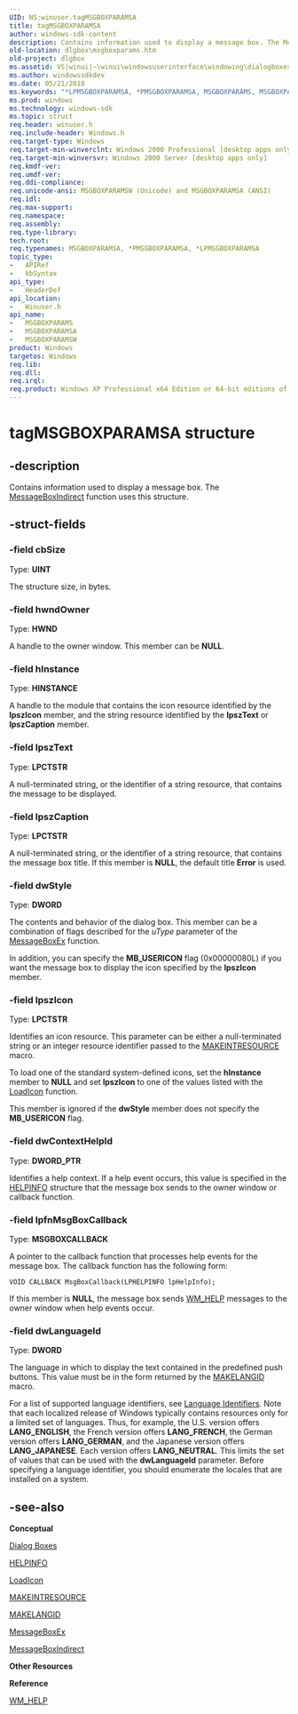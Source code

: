 ```yaml
---
UID: NS:winuser.tagMSGBOXPARAMSA
title: tagMSGBOXPARAMSA
author: windows-sdk-content
description: Contains information used to display a message box. The MessageBoxIndirect function uses this structure.
old-location: dlgbox\msgboxparams.htm
old-project: dlgbox
ms.assetid: VS|winui|~\winui\windowsuserinterface\windowing\dialogboxes\dialogboxreference\dialogboxstructures\msgboxparams.htm
ms.author: windowssdkdev
ms.date: 05/21/2018
ms.keywords: "*LPMSGBOXPARAMSA, *PMSGBOXPARAMSA, MSGBOXPARAMS, MSGBOXPARAMS structure [Dialog Boxes], MSGBOXPARAMSA, MSGBOXPARAMSW, PMSGBOXPARAMS, PMSGBOXPARAMS structure pointer [Dialog Boxes], _win32_MSGBOXPARAMS_str, _win32_msgboxparams_str_cpp, dlgbox.msgboxparams, tagMSGBOXPARAMSA, winui._win32_msgboxparams_str, winuser/MSGBOXPARAMS, winuser/MSGBOXPARAMSA, winuser/MSGBOXPARAMSW, winuser/PMSGBOXPARAMS"
ms.prod: windows
ms.technology: windows-sdk
ms.topic: struct
req.header: winuser.h
req.include-header: Windows.h
req.target-type: Windows
req.target-min-winverclnt: Windows 2000 Professional [desktop apps only]
req.target-min-winversvr: Windows 2000 Server [desktop apps only]
req.kmdf-ver: 
req.umdf-ver: 
req.ddi-compliance: 
req.unicode-ansi: MSGBOXPARAMSW (Unicode) and MSGBOXPARAMSA (ANSI)
req.idl: 
req.max-support: 
req.namespace: 
req.assembly: 
req.type-library: 
tech.root: 
req.typenames: MSGBOXPARAMSA, *PMSGBOXPARAMSA, *LPMSGBOXPARAMSA
topic_type:
-	APIRef
-	kbSyntax
api_type:
-	HeaderDef
api_location:
-	Winuser.h
api_name:
-	MSGBOXPARAMS
-	MSGBOXPARAMSA
-	MSGBOXPARAMSW
product: Windows
targetos: Windows
req.lib: 
req.dll: 
req.irql: 
req.product: Windows XP Professional x64 Edition or 64-bit editions of     Windows Server 2003
---
```


# tagMSGBOXPARAMSA structure


## -description


Contains information used to display a message box. The <a href="https://msdn.microsoft.com/3834bf46-0952-4e5c-bda4-6997576192d9">MessageBoxIndirect</a> function uses this structure.


## -struct-fields




### -field cbSize

Type: <b>UINT</b>

The structure size, in bytes. 


### -field hwndOwner

Type: <b>HWND</b>

A handle to the owner window. This member can be <b>NULL</b>. 


### -field hInstance

Type: <b>HINSTANCE</b>

A handle to the module that contains the icon resource identified by the 
					<b>lpszIcon</b> member, and the string resource identified by the 
					<b>lpszText</b> or 
					<b>lpszCaption</b> member. 


### -field lpszText

Type: <b>LPCTSTR</b>

A null-terminated string, or the identifier of a string resource, that contains the message to be displayed. 


### -field lpszCaption

Type: <b>LPCTSTR</b>

A null-terminated string, or the identifier of a string resource, that contains the message box title. If this member is <b>NULL</b>, the default title 
					<b>Error</b> is used. 


### -field dwStyle

Type: <b>DWORD</b>

The contents and behavior of the dialog box. This member can be a combination of flags described for the 
					<i>uType</i> parameter of the <a href="https://msdn.microsoft.com/aca871a0-4767-4a7d-ab12-6eb7d03577ef">MessageBoxEx</a> function. 

In addition, you can specify the <b>MB_USERICON</b> flag (0x00000080L) if you want the message box to display the icon specified by the 
					<b>lpszIcon</b> member. 


### -field lpszIcon

Type: <b>LPCTSTR</b>

Identifies an icon resource. This parameter can be either a null-terminated string or an integer resource identifier passed to the <a href="https://msdn.microsoft.com/761df981-776f-43ca-9cc9-bb82a49f66e6">MAKEINTRESOURCE</a> macro. 

To load one of the standard system-defined icons, set the 
						<b>hInstance</b> member to <b>NULL</b> and set 
						<b>lpszIcon</b> to one of the values listed with the <a href="https://msdn.microsoft.com/3a8099f8-9db7-4ef8-838f-ca8f272df531">LoadIcon</a> function. 

This member is ignored if the 
						<b>dwStyle</b> member does not specify the <b>MB_USERICON</b> flag. 


### -field dwContextHelpId

Type: <b>DWORD_PTR</b>

Identifies a help context. If a help event occurs, this value is specified in the <a href="https://msdn.microsoft.com/8320fb68-294b-487b-ab5a-6611bb57cff0">HELPINFO</a> structure that the message box sends to the owner window or callback function. 


### -field lpfnMsgBoxCallback

Type: <b>MSGBOXCALLBACK</b>

A pointer to the callback function that processes help events for the message box. The callback function has the following form:
		

<code>VOID CALLBACK MsgBoxCallback(LPHELPINFO lpHelpInfo);</code>

If this member is <b>NULL</b>, the message box sends 
					<a href="https://msdn.microsoft.com/6a090125-67dd-4267-9973-10e32c6e4f1f">WM_HELP</a> messages to the owner window when help events occur. 


### -field dwLanguageId

Type: <b>DWORD</b>

The language in which to display the text contained in the predefined push buttons. This value must be in the form returned by the 
					<a href="https://msdn.microsoft.com/cdf6424a-bf2b-4c14-8bc7-8b5f04c29ed3">MAKELANGID</a> macro. 

For a list of supported language identifiers, see <a href="https://msdn.microsoft.com/076e2a43-256a-4646-a5c8-1d48ab08ce1a">Language Identifiers</a>. Note that each localized release of Windows typically contains resources only for a limited set of languages. Thus, for example, the U.S. version offers <b>LANG_ENGLISH</b>, the French version offers <b>LANG_FRENCH</b>, the German version offers <b>LANG_GERMAN</b>, and the Japanese version offers <b>LANG_JAPANESE</b>. Each version offers <b>LANG_NEUTRAL</b>. This limits the set of values that can be used with the 
					<b>dwLanguageId</b> parameter. Before specifying a language identifier, you should enumerate the locales that are installed on a system. 


## -see-also




<b>Conceptual</b>



<a href="https://msdn.microsoft.com/07ebee3c-5aa7-4b0d-b6cb-e642e01e1a88">Dialog Boxes</a>



<a href="https://msdn.microsoft.com/8320fb68-294b-487b-ab5a-6611bb57cff0">HELPINFO</a>



<a href="https://msdn.microsoft.com/3a8099f8-9db7-4ef8-838f-ca8f272df531">LoadIcon</a>



<a href="https://msdn.microsoft.com/761df981-776f-43ca-9cc9-bb82a49f66e6">MAKEINTRESOURCE</a>



<a href="https://msdn.microsoft.com/cdf6424a-bf2b-4c14-8bc7-8b5f04c29ed3">MAKELANGID</a>



<a href="https://msdn.microsoft.com/aca871a0-4767-4a7d-ab12-6eb7d03577ef">MessageBoxEx</a>



<a href="https://msdn.microsoft.com/3834bf46-0952-4e5c-bda4-6997576192d9">MessageBoxIndirect</a>



<b>Other Resources</b>



<b>Reference</b>



<a href="https://msdn.microsoft.com/6a090125-67dd-4267-9973-10e32c6e4f1f">WM_HELP</a>
 

 

